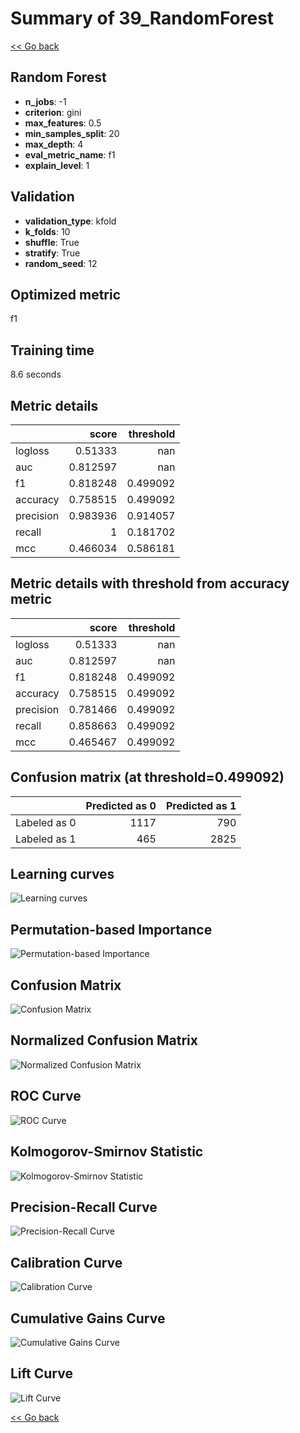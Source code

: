 # Summary of 39_RandomForest

[<< Go back](../README.md)


## Random Forest
- **n_jobs**: -1
- **criterion**: gini
- **max_features**: 0.5
- **min_samples_split**: 20
- **max_depth**: 4
- **eval_metric_name**: f1
- **explain_level**: 1

## Validation
 - **validation_type**: kfold
 - **k_folds**: 10
 - **shuffle**: True
 - **stratify**: True
 - **random_seed**: 12

## Optimized metric
f1

## Training time

8.6 seconds

## Metric details
|           |    score |   threshold |
|:----------|---------:|------------:|
| logloss   | 0.51333  |  nan        |
| auc       | 0.812597 |  nan        |
| f1        | 0.818248 |    0.499092 |
| accuracy  | 0.758515 |    0.499092 |
| precision | 0.983936 |    0.914057 |
| recall    | 1        |    0.181702 |
| mcc       | 0.466034 |    0.586181 |


## Metric details with threshold from accuracy metric
|           |    score |   threshold |
|:----------|---------:|------------:|
| logloss   | 0.51333  |  nan        |
| auc       | 0.812597 |  nan        |
| f1        | 0.818248 |    0.499092 |
| accuracy  | 0.758515 |    0.499092 |
| precision | 0.781466 |    0.499092 |
| recall    | 0.858663 |    0.499092 |
| mcc       | 0.465467 |    0.499092 |


## Confusion matrix (at threshold=0.499092)
|              |   Predicted as 0 |   Predicted as 1 |
|:-------------|-----------------:|-----------------:|
| Labeled as 0 |             1117 |              790 |
| Labeled as 1 |              465 |             2825 |

## Learning curves
![Learning curves](learning_curves.png)

## Permutation-based Importance
![Permutation-based Importance](permutation_importance.png)
## Confusion Matrix

![Confusion Matrix](confusion_matrix.png)


## Normalized Confusion Matrix

![Normalized Confusion Matrix](confusion_matrix_normalized.png)


## ROC Curve

![ROC Curve](roc_curve.png)


## Kolmogorov-Smirnov Statistic

![Kolmogorov-Smirnov Statistic](ks_statistic.png)


## Precision-Recall Curve

![Precision-Recall Curve](precision_recall_curve.png)


## Calibration Curve

![Calibration Curve](calibration_curve_curve.png)


## Cumulative Gains Curve

![Cumulative Gains Curve](cumulative_gains_curve.png)


## Lift Curve

![Lift Curve](lift_curve.png)



[<< Go back](../README.md)
